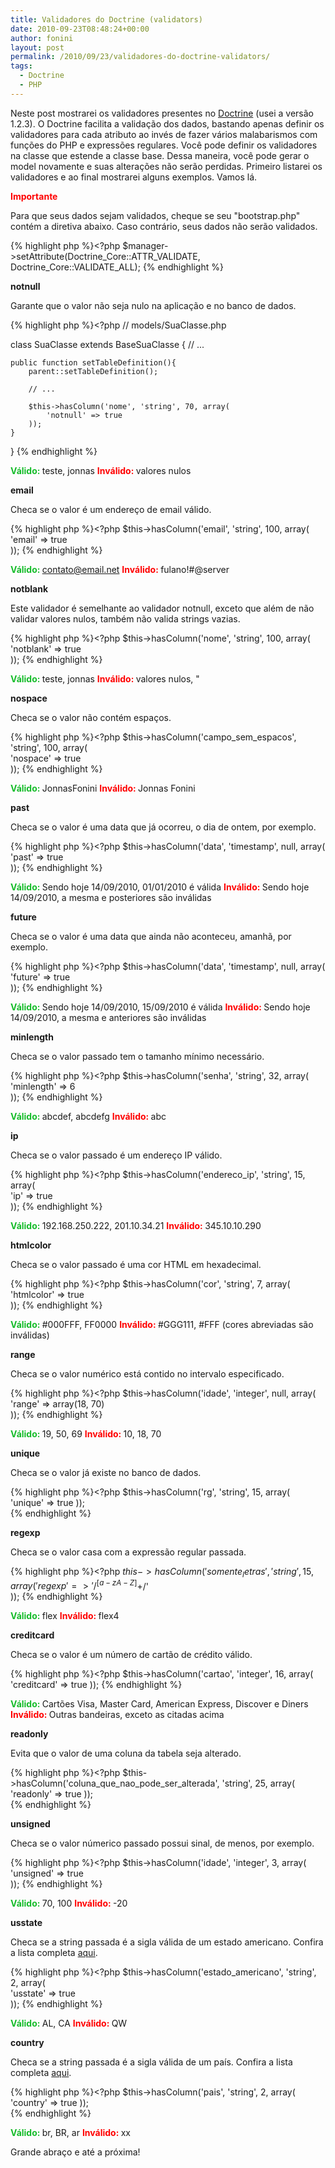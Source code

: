 ```yaml
---
title: Validadores do Doctrine (validators)
date: 2010-09-23T08:48:24+00:00
author: fonini
layout: post
permalink: /2010/09/23/validadores-do-doctrine-validators/
tags:
  - Doctrine
  - PHP
---
```

Neste post mostrarei os validadores presentes no [Doctrine](http://www.doctrine-project.org) (usei a versão 1.2.3). O Doctrine facilita a validação dos dados, bastando apenas definir os validadores para cada atributo ao invés de fazer vários malabarismos com funções do PHP e expressões regulares. Você pode definir os validadores na classe que estende a classe base. Dessa maneira, você pode gerar o model novamente e suas alterações não serão perdidas. Primeiro listarei os validadores e ao final mostrarei alguns exemplos. Vamos lá.

<span style="color: rgb(255, 0, 0);">**Importante**
	  
Para que seus dados sejam validados, cheque se seu "bootstrap.php" contém a diretiva abaixo. Caso contrário, seus dados não serão validados.

{% highlight php %}<?php
$manager->setAttribute(Doctrine_Core::ATTR_VALIDATE, Doctrine_Core::VALIDATE_ALL);
{% endhighlight %}

**notnull**

Garante que o valor não seja nulo na aplicação e no banco de dados.

{% highlight php %}<?php // models/SuaClasse.php

class SuaClasse extends BaseSuaClasse {
	// ...

	public function setTableDefinition(){
		parent::setTableDefinition();

		// ...

		$this->hasColumn('nome', 'string', 70, array(
			'notnull' => true
		));
	}
}
{% endhighlight %}

<span style="color: rgb(22, 188, 42);"><strong>Válido: </strong></span>teste, jonnas
<span style="color: rgb(255, 0, 0);"><strong>Inválido: </strong></span>valores nulos 

**email**

Checa se o valor é um endereço de email válido.

{% highlight php %}<?php
$this->hasColumn('email', 'string', 100, array(				  
	'email' => true		  
)); 
{% endhighlight %}

<span style="color: rgb(22, 188, 42);"><strong>Válido: </strong></span>contato@email.net
<span style="color: rgb(255, 0, 0);"><strong>Inválido: </strong></span>fulano!#@server 

**notblank**

Este validador é semelhante ao validador notnull, exceto que além de não validar valores nulos, também não valida strings vazias.

{% highlight php %}<?php
$this->hasColumn('nome', 'string', 100, array(				  
	'notblank' => true		  
)); 
{% endhighlight %}

<span style="color: rgb(22, 188, 42);"><strong>Válido: </strong></span> teste, jonnas
<span style="color: rgb(255, 0, 0);"><strong>Inválido: </strong></span> valores nulos, " 

**nospace**

Checa se o valor não contém espaços.

{% highlight php %}<?php
$this->hasColumn('campo_sem_espacos', 'string', 100, array(				  
	'nospace' => true		  
)); 
{% endhighlight %}

<span style="color: rgb(22, 188, 42);"><strong>Válido: </strong></span>JonnasFonini
<span style="color: rgb(255, 0, 0);"><strong>Inválido: </strong></span>Jonnas Fonini 

**past**

Checa se o valor é uma data que já ocorreu, o dia de ontem, por exemplo.

{% highlight php %}<?php
$this->hasColumn('data', 'timestamp', null, array(				  
	'past' => true		  
)); 
{% endhighlight %}

<span style="color: rgb(22, 188, 42);"><strong>Válido: </strong></span>Sendo hoje 14/09/2010, 01/01/2010 é válida
<span style="color: rgb(255, 0, 0);"><strong>Inválido: </strong></span>Sendo hoje 14/09/2010, a mesma e posteriores são inválidas 

**future**

Checa se o valor é uma data que ainda não aconteceu, amanhã, por exemplo.

{% highlight php %}<?php
$this->hasColumn('data', 'timestamp', null, array(
	'future' => true		  
)); 
{% endhighlight %}

<span style="color: rgb(22, 188, 42);"><strong>Válido: </strong></span>Sendo hoje 14/09/2010, 15/09/2010 é válida
<span style="color: rgb(255, 0, 0);"><strong>Inválido: </strong></span>Sendo hoje 14/09/2010, a mesma e anteriores são inválidas 

**minlength**

Checa se o valor passado tem o tamanho mínimo necessário.

{% highlight php %}<?php
$this->hasColumn('senha', 'string', 32, array(				  
	'minlength' => 6		  
)); 
{% endhighlight %}

<span style="color: rgb(22, 188, 42);"><strong>Válido: </strong></span>abcdef, abcdefg
<span style="color: rgb(255, 0, 0);"><strong>Inválido: </strong></span>abc 

**ip**

Checa se o valor passado é um endereço IP válido.

{% highlight php %}<?php
$this->hasColumn('endereco_ip', 'string', 15, array(				  
	'ip' => true		  
)); 
{% endhighlight %}

<span style="color: rgb(22, 188, 42);"><strong>Válido: </strong></span>192.168.250.222, 201.10.34.21
<span style="color: rgb(255, 0, 0);"><strong>Inválido: </strong></span>345.10.10.290 

**htmlcolor**

Checa se o valor passado é uma cor HTML em hexadecimal.

{% highlight php %}<?php
$this->hasColumn('cor', 'string', 7, array(				  
	'htmlcolor' => true		  
)); 
{% endhighlight %}

<span style="color: rgb(22, 188, 42);"><strong>Válido: </strong></span>#000FFF, FF0000
<span style="color: rgb(255, 0, 0);"><strong>Inválido: </strong></span>#GGG111, #FFF (cores abreviadas são inválidas) 

**range**
	  
Checa se o valor numérico está contido no intervalo especificado.

{% highlight php %}<?php
$this->hasColumn('idade', 'integer', null, array(
	'range' => array(18, 70)			  
));
{% endhighlight %}

<span style="color: rgb(22, 188, 42);"><strong>Válido: </strong></span>19, 50, 69
<span style="color: rgb(255, 0, 0);"><strong>Inválido: </strong></span>10, 18, 70 

**unique**
	  
Checa se o valor já existe no banco de dados.

{% highlight php %}<?php
$this->hasColumn('rg', 'string', 15, array(				  
	'unique' => true
));  
{% endhighlight %}

**regexp**

Checa se o valor casa com a expressão regular passada.

{% highlight php %}<?php
$this->hasColumn('somente_letras', 'string', 15, array(				  
	'regexp' => '/^[a-zA-Z]+$/'		  
));
{% endhighlight %}

<span style="color: rgb(22, 188, 42);"><strong>Válido: </strong></span>flex
<span style="color: rgb(255, 0, 0);"><strong>Inválido: </strong></span>flex4 

**creditcard**

Checa se o valor é um número de cartão de crédito válido.

{% highlight php %}<?php
$this->hasColumn('cartao', 'integer', 16, array(				  
	'creditcard' => true
)); 
{% endhighlight %}

<span style="color: rgb(22, 188, 42);"><strong>Válido: </strong></span>Cartões Visa, Master Card, American Express, Discover e Diners
<span style="color: rgb(255, 0, 0);"><strong>Inválido: </strong></span>Outras bandeiras, exceto as citadas acima 

**readonly**
	  
Evita que o valor de uma coluna da tabela seja alterado.

{% highlight php %}<?php
$this->hasColumn('coluna_que_nao_pode_ser_alterada', 'string', 25, array(				  
	'readonly' => true
));  
{% endhighlight %}

**unsigned**

Checa se o valor númerico passado possui sinal, de menos, por exemplo.

{% highlight php %}<?php
$this->hasColumn('idade', 'integer', 3, array(
	'unsigned' => true		  
)); 
{% endhighlight %}

<span style="color: rgb(22, 188, 42);"><strong>Válido: </strong></span>70, 100
<span style="color: rgb(255, 0, 0);"><strong>Inválido: </strong></span>-20 

**usstate**

Checa se a string passada é a sigla válida de um estado americano. Confira a lista completa [aqui](http://en.wikipedia.org/wiki/Us_states).

{% highlight php %}<?php
$this->hasColumn('estado_americano', 'string', 2, array(				  
	'usstate' => true		  
));
{% endhighlight %}

<span style="color: rgb(22, 188, 42);"><strong>Válido: </strong></span>AL, CA
<span style="color: rgb(255, 0, 0);"><strong>Inválido: </strong></span>QW 

**country**

Checa se a string passada é a sigla válida de um país. Confira a lista completa [aqui](http://en.wikipedia.org/wiki/ISO_3166-1).

{% highlight php %}<?php
$this->hasColumn('pais', 'string', 2, array(				  
	'country' => true
));  
{% endhighlight %}

<span style="color: rgb(22, 188, 42);"><strong>Válido: </strong></span>br, BR, ar
<span style="color: rgb(255, 0, 0);"><strong>Inválido: </strong></span>xx

Grande abraço e até a próxima!